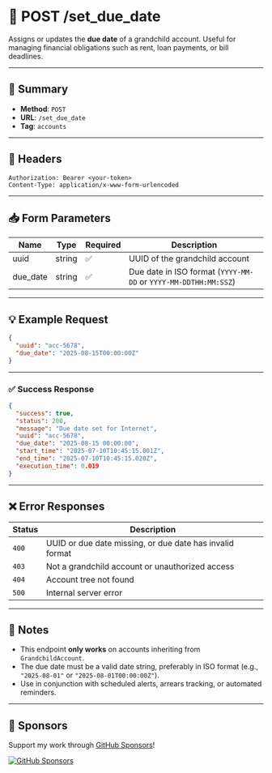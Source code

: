 # 📅 POST /set_due_date

Assigns or updates the **due date** of a grandchild account. Useful for managing financial obligations such as rent, loan payments, or bill deadlines.

---

## 📌 Summary

- **Method**: `POST`  
- **URL**: `/set_due_date`  
- **Tag**: `accounts`

---

## 🔐 Headers

```
Authorization: Bearer <your-token>
Content-Type: application/x-www-form-urlencoded
```

---

## 📥 Form Parameters

| Name      | Type   | Required | Description                                                 |
|-----------|--------|----------|-------------------------------------------------------------|
| uuid      | string | ✅       | UUID of the grandchild account                              |
| due_date  | string | ✅       | Due date in ISO format (`YYYY-MM-DD` or `YYYY-MM-DDTHH:MM:SSZ`) |

---

## 💡 Example Request


```json
{
  "uuid": "acc-5678",
  "due_date": "2025-08-15T00:00:00Z"
}
```
---

### ✅ Success Response

```json
{
  "success": true,
  "status": 200,
  "message": "Due date set for Internet",
  "uuid": "acc-5678",
  "due_date": "2025-08-15 00:00:00",
  "start_time": "2025-07-10T10:45:15.001Z",
  "end_time": "2025-07-10T10:45:15.020Z",
  "execution_time": 0.019
}
```

---

## ❌ Error Responses

| Status | Description                                               |
|--------|-----------------------------------------------------------|
| `400`  | UUID or due date missing, or due date has invalid format |
| `403`  | Not a grandchild account or unauthorized access           |
| `404`  | Account tree not found                                    |
| `500`  | Internal server error                                     |

---

## 🧠 Notes

- This endpoint **only works** on accounts inheriting from `GrandchildAccount`.  
- The due date must be a valid date string, preferably in ISO format (e.g., `"2025-08-01"` or `"2025-08-01T00:00:00Z"`).  
- Use in conjunction with scheduled alerts, arrears tracking, or automated reminders.

---
## 💖 Sponsors

Support my work through [GitHub Sponsors](https://github.com/sponsors/statisticsguru1)!

[![GitHub Sponsors](https://img.shields.io/github/sponsors/statisticsguru1?style=flat-square)](https://github.com/sponsors/statisticsguru1)
